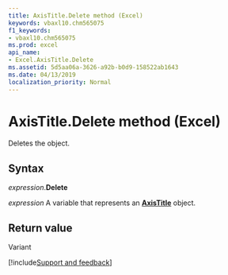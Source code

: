 ```yaml
---
title: AxisTitle.Delete method (Excel)
keywords: vbaxl10.chm565075
f1_keywords:
- vbaxl10.chm565075
ms.prod: excel
api_name:
- Excel.AxisTitle.Delete
ms.assetid: 5d5aa06a-3626-a92b-b0d9-158522ab1643
ms.date: 04/13/2019
localization_priority: Normal
---
```



# AxisTitle.Delete method (Excel)

Deletes the object.


## Syntax

_expression_.**Delete**

_expression_ A variable that represents an **[AxisTitle](Excel.AxisTitle(object).md)** object.


## Return value

Variant




[!include[Support and feedback](~/includes/feedback-boilerplate.md)]
